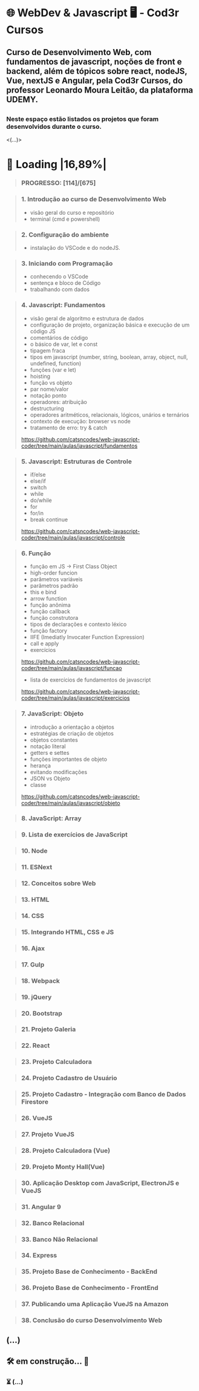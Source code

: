 # 🌐 WebDev & Javascript 🖥️ - Cod3r Cursos

## Curso de Desenvolvimento Web, com fundamentos de javascript, noções de front e backend, além de tópicos sobre react, nodeJS, Vue, nextJS e Angular, pela Cod3r Cursos, do professor Leonardo Moura Leitão, da plataforma UDEMY.

## <projetos>
### Neste espaço estão listados os projetos que foram desenvolvidos durante o curso.

<(...)>


# 🔋 Loading |16,89%|
> ### PROGRESSO: [114]/[675]

> ### 1. Introdução ao curso de Desenvolvimento Web
> - visão geral do curso e repositório
> - terminal (cmd e powershell)

> ### 2. Configuração do ambiente
> - instalação do VSCode e do nodeJS.

> ### 3. Iniciando com Programação
> - conhecendo o VSCode
> - sentença e bloco de Código
> - trabalhando com dados

> ### 4. Javascript: Fundamentos
> - visão geral de algoritmo e estrutura de dados
> - configuração de projeto, organização básica e execução de um código JS
> - comentários de código
> - o básico de var, let e const
> - tipagem fraca
> - tipos em javascript (number, string, boolean, array, object, null, undefined, function)
> - funções (var e let)
> - hoisting
> - função vs objeto
> - par nome/valor
> - notação ponto
> - operadores: atribuição
> - destructuring
> - operadores aritméticos, relacionais, lógicos, unários e ternários
> - contexto de execução: browser vs node
> - tratamento de erro: try & catch
> 
> <https://github.com/catsncodes/web-javascript-coder/tree/main/aulas/javascript/fundamentos>

> ### 5. Javascript: Estruturas de Controle
> - if/else
> - else/if
> - switch
> - while
> - do/while
> - for
> - for/in
> - break continue
>
> <https://github.com/catsncodes/web-javascript-coder/tree/main/aulas/javascript/controle>

> ### 6. Função
> - função em JS -> First Class Object
> - high-order funcion
> - parâmetros variáveis
> - parâmetros padrão
> - this e bind
> - arrow function
> - função anônima
> - função callback
> - função construtora
> - tipos de declarações e contexto léxico
> - função factory
> - IIFE (Imediatly Invocater Function Expression)
> - call e apply
> - exercícios
> 
> <https://github.com/catsncodes/web-javascript-coder/tree/main/aulas/javascript/funcao>
>
> - lista de exercícios de fundamentos de javascript
>
> <https://github.com/catsncodes/web-javascript-coder/tree/main/aulas/javascript/exercicios>

> ### 7. JavaScript: Objeto
> - introdução a orientação a objetos
> - estratégias de criação de objetos
> - objetos constantes
> - notação literal
> - getters e settes
> - funções importantes de objeto
> - herança
> - evitando modificações
> - JSON vs Objeto
> - classe
>
> <https://github.com/catsncodes/web-javascript-coder/tree/main/aulas/javascript/objeto>

> ### 8. JavaScript: Array

> ### 9. Lista de exercícios de JavaScript

> ### 10. Node

> ### 11. ESNext

> ### 12. Conceitos sobre Web

> ### 13. HTML

> ### 14. CSS

> ### 15. Integrando HTML, CSS e JS

> ### 16. Ajax

> ### 17. Gulp

> ### 18. Webpack

> ### 19. jQuery

> ### 20. Bootstrap

> ### 21. Projeto Galeria

> ### 22. React

> ### 23. Projeto Calculadora

> ### 24. Projeto Cadastro de Usuário

> ### 25. Projeto Cadastro - Integração com Banco de Dados Firestore

> ### 26. VueJS

> ### 27. Projeto VueJS

> ### 28. Projeto Calculadora (Vue)

> ### 29. Projeto Monty Hall(Vue)

> ### 30. Aplicação Desktop com JavaScript, ElectronJS e VueJS

> ### 31. Angular 9

> ### 32. Banco Relacional

> ### 33. Banco Não Relacional

> ### 34. Express

> ### 35. Projeto Base de Conhecimento - BackEnd

> ### 36. Projeto Base de Conhecimento - FrontEnd

> ### 37. Publicando uma Aplicação VueJS na Amazon

> ### 38. Conclusão do curso Desenvolvimento Web


## (...)

## 🛠️ em construção... 🔧
### ⏳ (...)
